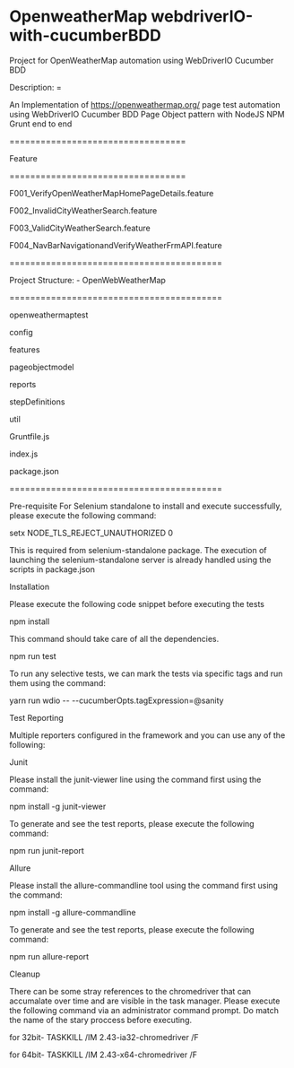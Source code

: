 # OpenweatherMap webdriverIO-with-cucumberBDD
  Project for OpenWeatherMap automation using WebDriverIO Cucumber BDD
  
  Description: =
  
  An Implementation of https://openweathermap.org/ page test automation using WebDriverIO Cucumber BDD Page Object pattern with NodeJS      NPM Grunt end to end
  
  ==================================
  
  Feature
  
  ==================================
  
  F001_VerifyOpenWeatherMapHomePageDetails.feature
  
  F002_InvalidCityWeatherSearch.feature
  
  F003_ValidCityWeatherSearch.feature
  
  F004_NavBarNavigationandVerifyWeatherFrmAPI.feature
  
  =========================================
  
  Project Structure: - OpenWebWeatherMap
  
  =========================================
  
  openweathermaptest
  
  config
  
  features
  
  pageobjectmodel
  
  reports
  
  stepDefinitions
  
  util
  
  Gruntfile.js
  
  index.js
  
  package.json
  
  =========================================
  
  Pre-requisite
  For Selenium standalone to install and execute successfully, please execute the following command:
  
  
  setx NODE_TLS_REJECT_UNAUTHORIZED 0
  
  
  This is required from selenium-standalone package. The execution of launching the selenium-standalone server is already handled using   the scripts in package.json
  
  Installation
  
  Please execute the following code snippet before executing the tests
  
  npm install
  
  This command should take care of all the dependencies.
  
  npm run test
  
  To run any selective tests, we can mark the tests via specific tags and run them using the command:
  
  yarn run wdio -- --cucumberOpts.tagExpression=@sanity
  
  Test Reporting
  
  Multiple reporters configured in the framework and you can use any of the following:
  
  Junit
  
  Please install the junit-viewer line using the command first using the command:
  
  npm install -g junit-viewer
  
  To generate and see the test reports, please execute the following command:
  
  npm run junit-report
  
  Allure
  
  Please install the allure-commandline tool using the command first using the command:
  
  npm install -g allure-commandline
  
  To generate and see the test reports, please execute the following command:
  
  npm run allure-report
  
  Cleanup
  
  There can be some stray references to the chromedriver that can accumalate over time and are visible in the task manager. Please          execute the following command via an administrator command prompt. Do match the name of the stary proccess before executing.
  
  for 32bit- TASKKILL /IM 2.43-ia32-chromedriver /F
  
  for 64bit- TASKKILL /IM 2.43-x64-chromedriver /F
  
